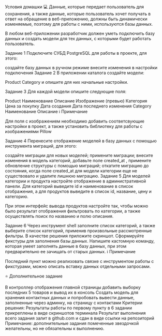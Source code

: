 Условия домашки
‍💻 Данные, которые передает пользователь для сохранения, а также данные, которые пользователь хочет получать в ответ на обращение в веб-приложению, должны быть динамически изменяемые, поэтому для работы с ними, используются базы данных.

В любом веб-приложении разработчик должен уметь подключить базу данных и создать модели для тех данных, с которыми будет работать пользователь.

Задание 1
Подключите СУБД PostgreSQL для работы в проекте, для этого:

создайте базу данных в ручном режиме
внесите изменения в настройки подключения
Задание 2
В приложении каталога создайте модели:

Product
Category
и опишите для них начальные настройки.

Задание 3
Для каждой модели опишите следующие поля:

Product
Наименование
Описание
Изображение (превью)
Категория
Цена за покупку
Дата создания
Дата последнего изменения
Category
Наименование
Описание
ℹ️ Примечание

Для поля с изображением необходимо добавить соответсвующие настройки в проект, а также установить библиотеку для работы с изображениями 
Pillow

Задание 4
Перенесите отображение моделей в базу данных с помощью инструмента миграций, для этого:

создайте миграции для новых моделей;
примените миграции;
внесите изменения в модель категорий, добавьте поле 
created_at
, примените обновление структуры с помощью миграций;
откатите миграцию до состояния, когда поле 
created_at
 для модели категории еще не существовало и удалите лишнюю миграцию.
Задание 5
Для моделей категории и продукта настройте отображение в административной панели. Для категорий выведите id и наименование в список отображения, а для продуктов выведите в список id, название, цену и категорию.

При этом интерфейс вывода продуктов настройте так, чтобы можно было результат отображения фильтровать по категории, а также осуществлять поиск по названию и полю описания.

Задание 6
Через инструмент shell заполните список категорий, а также выберите список категорий, применив произвольные рассмотренные фильтры. В качестве решения приложите скриншот.
Сформируйте фикстуры для заполнения базы данных.
Напишите кастомную команду, которая умеет заполнять данные в базу данных, при этом предварительно ее зачищать от старых данных.
ℹ️ Примечание

Последний пункт можно реализовать связке с инструментом работы с фикстурами, можно описать вставку данных отдельными запросами.

 
⭐ Дополнительное задание

В контроллер отображения главной страницы добавить выборку последних 5 товаров и вывод их в консоль
Создать модель для хранения контактных данных и попробовать вывести данные, заполненные через админку, на страницу с контактами
Критерии решения:
Результаты работы по первому пункту в 6 задании прикреплены в виде скриншотов терминала
Результат выполнения всего задания залит в github.com и сдан в виде ссылки на репозиторий
Примечание: дополнительные задания помеченные звездочкой желательны, но не обязательны к выполнению.

